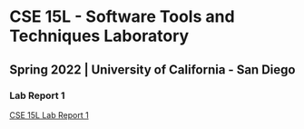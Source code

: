 # CSE 15L - Software Tools and Techniques Laboratory
## Spring 2022 | University of California - San Diego

### Lab Report 1

[CSE 15L Lab Report 1](https://kaung-min-khant.github.io/cse15l-lab-reports/lab-report-1-week-2.html)
